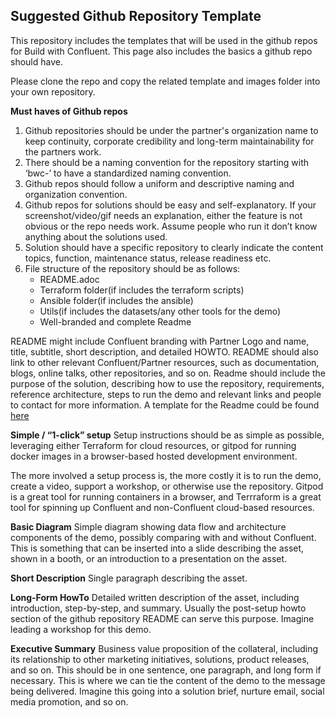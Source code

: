 ## Suggested Github Repository Template

This repository includes the templates that will be used in the github repos for Build with Confluent. This page also includes the basics a github repo should have.

Please clone the repo and copy the related template and images folder into your own repository. 

**Must haves of Github repos**
1. Github repositories should be under the partner's organization name to keep continuity, corporate credibility and long-term maintainability for the partners work.
2. There should be a naming convention for the repository starting with ‘bwc-<name of the solution>’ to have a standardized naming convention.
3. Github repos should follow a uniform and descriptive naming and organization convention.
4. Github repos for solutions should be easy and self-explanatory. If your screenshot/video/gif needs an explanation, either the feature is not obvious or the repo needs work. Assume people who run it don’t know anything about the solutions used.
5. Solution should have a specific repository to clearly indicate the content topics, function, maintenance status, release readiness etc.
6. File structure of the repository should be as follows:
    - README.adoc
    - Terraform folder(if includes the terraform scripts)
    - Ansible folder(if includes the ansible)
    - Utils(if includes the datasets/any other tools for the demo)
    - Well-branded and complete Readme

README might include Confluent branding with Partner Logo and name, title, subtitle, short description, and detailed HOWTO. README should also link to other relevant Confluent/Partner resources, such as documentation, blogs, online talks, other repositories, and so on. 
Readme should include the purpose of the solution, describing how to use the repository, requirements, reference architecture, steps to run the demo and relevant links and people to contact for more information. A template for the Readme could be found [here](README.template)


**Simple / “1-click” setup**
Setup instructions should be as simple as possible, leveraging either Terraform for cloud resources, or gitpod for running docker images in a browser-based hosted development environment. 

The more involved a setup process is, the more costly it is to run the demo, create a video, support a workshop, or otherwise use the repository. Gitpod is a great tool for running containers in a browser, and Terrraform is a great tool for spinning up Confluent and non-Confluent cloud-based resources.

**Basic Diagram**
Simple diagram showing data flow and architecture components of the demo, possibly comparing with and without Confluent. This is something that can be inserted into a slide describing the asset, shown in a booth, or an introduction to a presentation on the asset.

**Short Description**
Single paragraph describing the asset. 

**Long-Form HowTo**
Detailed written description of the asset, including introduction, step-by-step, and summary. Usually the post-setup howto section of the github repository README can serve this purpose. Imagine leading a workshop for this demo. 

**Executive Summary**
Business value proposition of the collateral, including its relationship to other marketing initiatives, solutions, product releases, and so on. This should be in one sentence, one paragraph, and long form if necessary. This is where we can tie the content of the demo to the message being delivered. Imagine this going into a solution brief, nurture email, social media promotion, and so on. 
